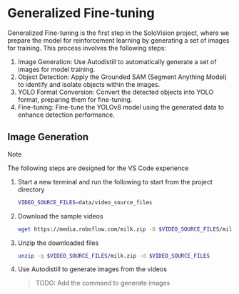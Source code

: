 # Generalized Fine-tuning

Generalized Fine-tuning is the first step in the SoloVision project, where we prepare the model for reinforcement learning by generating a set of images for training. This process involves the following steps:
1. Image Generation: Use Autodistill to automatically generate a set of images for model training.
2. Object Detection: Apply the Grounded SAM (Segment Anything Model) to identify and isolate objects within the images.
3. YOLO Format Conversion: Convert the detected objects into YOLO format, preparing them for fine-tuning.
4. Fine-tuning: Fine-tune the YOLOv8 model using the generated data to enhance detection performance.

## Image Generation

> [!NOTE]
> The following steps are designed for the VS Code experience

1. Start a new terminal and run the following to start from the project directory

    ```bash
    VIDEO_SOURCE_FILES=data/video_source_files
    ```

1. Download the sample videos

    ```bash
    wget https://media.roboflow.com/milk.zip -O $VIDEO_SOURCE_FILES/milk.zip
    ```

2. Unzip the downloaded files

    ```bash
    unzip -q $VIDEO_SOURCE_FILES/milk.zip -d $VIDEO_SOURCE_FILES
    ```

3. Use Autodistill to generate images from the videos

    > TODO: Add the command to generate images